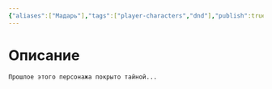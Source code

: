 ```yaml
---
{"aliases":["Мадарь"],"tags":["player-characters","dnd"],"publish":true,"PassFrontmatter":true,"created":"2025-04-02T15:12:45.686+03:00","updated":"2025-04-02T16:11:03.366+03:00"}
---
```


# Описание

`Прошлое этого персонажа покрыто тайной...`